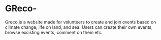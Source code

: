 # GReco-
Greco is a website made for volunteers to create and join events based on climate change, life on land, and sea. Users can create their own events, browse excisting events, comment on them etc.
